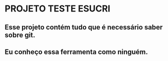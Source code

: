 # PROJETO TESTE ESUCRI

## Esse projeto contém tudo que é necessário saber sobre git.
## Eu conheço essa ferramenta como ninguém.

